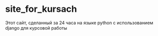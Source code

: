 # site_for_kursach
Этот сайт, сделанный за 24 часа на языке python с использованием django для курсовой работы
